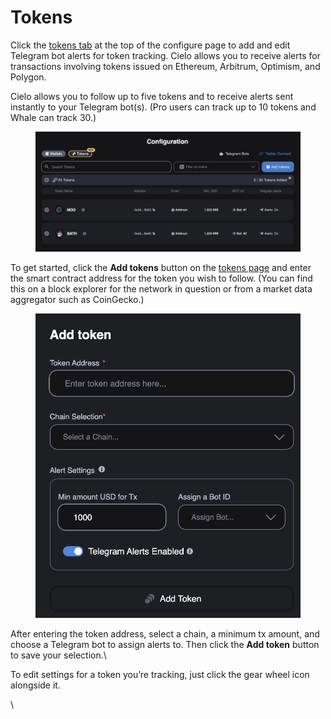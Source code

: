# Tokens

Click the [tokens tab](https://app.cielo.finance/configure/tokens) at the top of the configure page to add and edit Telegram bot alerts for token tracking. Cielo allows you to receive alerts for transactions involving tokens issued on Ethereum, Arbitrum, Optimism, and Polygon.



Cielo allows you to follow up to five tokens and to receive alerts sent instantly to your Telegram bot(s). (Pro users can track up to 10 tokens and Whale can track 30.)

<figure><img src="../.gitbook/assets/Screenshot 2023-06-16 at 21.30.25.png" alt=""><figcaption></figcaption></figure>

To get started, click the **Add tokens** button on the [tokens page](https://app.cielo.finance/configure/tokens) and enter the smart contract address for the token you wish to follow. (You can find this on a block explorer for the network in question or from a market data aggregator such as CoinGecko.)

<figure><img src="../.gitbook/assets/Screenshot 2023-06-16 at 21.31.08.png" alt=""><figcaption></figcaption></figure>

After entering the token address, select a chain, a minimum tx amount, and choose a Telegram bot to assign alerts to. Then click the **Add token** button to save your selection.\


To edit settings for a token you’re tracking, just click the gear wheel icon alongside it.

\
